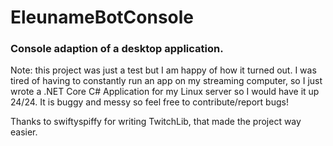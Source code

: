 # EleunameBotConsole
### Console adaption of a desktop application.

Note: this project was just a test but I am happy of how it turned out. I was tired of having to constantly run an app on my streaming computer, so I just wrote a .NET Core C# Application for my Linux server so I would have it up 24/24. It is buggy and messy so feel free to contribute/report bugs!

Thanks to swiftyspiffy for writing TwitchLib, that made the project way easier.
